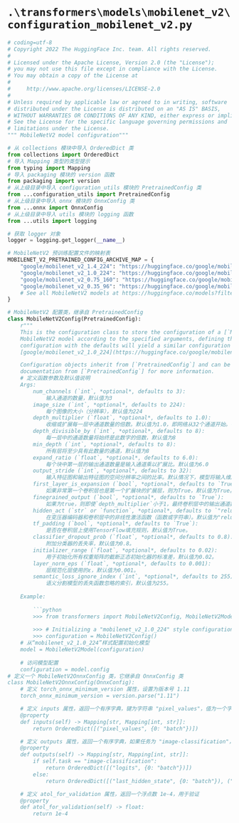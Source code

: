 # `.\transformers\models\mobilenet_v2\configuration_mobilenet_v2.py`

```py
# coding=utf-8
# Copyright 2022 The HuggingFace Inc. team. All rights reserved.
#
# Licensed under the Apache License, Version 2.0 (the "License");
# you may not use this file except in compliance with the License.
# You may obtain a copy of the License at
#
#     http://www.apache.org/licenses/LICENSE-2.0
#
# Unless required by applicable law or agreed to in writing, software
# distributed under the License is distributed on an "AS IS" BASIS,
# WITHOUT WARRANTIES OR CONDITIONS OF ANY KIND, either express or implied.
# See the License for the specific language governing permissions and
# limitations under the License.
""" MobileNetV2 model configuration"""

# 从 collections 模块中导入 OrderedDict 类
from collections import OrderedDict
# 导入 Mapping 类型的类型提示
from typing import Mapping
# 导入 packaging 模块的 version 函数
from packaging import version
# 从上级目录中导入 configuration_utils 模块的 PretrainedConfig 类
from ...configuration_utils import PretrainedConfig
# 从上级目录中导入 onnx 模块的 OnnxConfig 类
from ...onnx import OnnxConfig
# 从上级目录中导入 utils 模块的 logging 函数
from ...utils import logging

# 获取 logger 对象
logger = logging.get_logger(__name__)

# MobileNetV2 预训练配置文件的映射表
MOBILENET_V2_PRETRAINED_CONFIG_ARCHIVE_MAP = {
    "google/mobilenet_v2_1.4_224": "https://huggingface.co/google/mobilenet_v2_1.4_224/resolve/main/config.json",
    "google/mobilenet_v2_1.0_224": "https://huggingface.co/google/mobilenet_v2_1.0_224/resolve/main/config.json",
    "google/mobilenet_v2_0.75_160": "https://huggingface.co/google/mobilenet_v2_0.75_160/resolve/main/config.json",
    "google/mobilenet_v2_0.35_96": "https://huggingface.co/google/mobilenet_v2_0.35_96/resolve/main/config.json",
    # See all MobileNetV2 models at https://huggingface.co/models?filter=mobilenet_v2
}

# MobileNetV2 配置类，继承自 PretrainedConfig
class MobileNetV2Config(PretrainedConfig):
    r"""
    This is the configuration class to store the configuration of a [`MobileNetV2Model`]. It is used to instantiate a
    MobileNetV2 model according to the specified arguments, defining the model architecture. Instantiating a
    configuration with the defaults will yield a similar configuration to that of the MobileNetV2
    [google/mobilenet_v2_1.0_224](https://huggingface.co/google/mobilenet_v2_1.0_224) architecture.

    Configuration objects inherit from [`PretrainedConfig`] and can be used to control the model outputs. Read the
    documentation from [`PretrainedConfig`] for more information.
    # 定义函数参数及默认值说明
    Args:
        num_channels (`int`, *optional*, defaults to 3):
            输入通道的数量，默认值为3
        image_size (`int`, *optional*, defaults to 224):
            每个图像的大小（分辨率），默认值为224
        depth_multiplier (`float`, *optional*, defaults to 1.0):
            收缩或扩展每一层中通道数量的倍数。默认值为1.0，即网络从32个通道开始。有时也称为“alpha”或“宽度倍增器”。
        depth_divisible_by (`int`, *optional*, defaults to 8):
            每一层中的通道数量将始终是此数字的倍数，默认值为8
        min_depth (`int`, *optional*, defaults to 8):
            所有层将至少具有此数量的通道，默认值为8
        expand_ratio (`float`, *optional*, defaults to 6.0):
            每个块中第一层的输出通道数量是输入通道乘以扩展比。默认值为6.0
        output_stride (`int`, *optional*, defaults to 32):
            输入特征图和输出特征图的空间分辨率之间的比率。默认情况下，模型将输入维度减小32倍。如果`output_stride`是8或16，则模型会在深度层上使用扩张卷积，而不是常规卷积，从而使特征图永远不会比输入图像小8倍或16倍。
        first_layer_is_expansion (`bool`, *optional*, defaults to `True`):
            如果非常第一个卷积层也是第一个扩展块的扩展层，则为True，默认值为True。
        finegrained_output (`bool`, *optional*, defaults to `True`):
            如果为true，则即使`depth_multiplier`小于1，最终卷积层中的输出通道数量将保持较大（1280），默认为True。
        hidden_act (`str` or `function`, *optional*, defaults to `"relu6"`):
            在变压器编码器和卷积层中的非线性激活函数（函数或字符串）。默认值为"relu6"。
        tf_padding (`bool`, *optional*, defaults to `True`):
            是否在卷积层上使用TensorFlow填充规则，默认值为True。
        classifier_dropout_prob (`float`, *optional*, defaults to 0.8):
            附加分类器的丢失率，默认值为0.8。
        initializer_range (`float`, *optional*, defaults to 0.02):
            用于初始化所有权重矩阵的截断正态初始化器的标准差，默认值为0.02。
        layer_norm_eps (`float`, *optional*, defaults to 0.001):
            层规范化层使用的ε，默认值为0.001。
        semantic_loss_ignore_index (`int`, *optional*, defaults to 255):
            语义分割模型的丢失函数忽略的索引，默认值为255。
    
    Example:
    
        ```python
        >>> from transformers import MobileNetV2Config, MobileNetV2Model
    
        >>> # Initializing a "mobilenet_v2_1.0_224" style configuration
        >>> configuration = MobileNetV2Config()
    # 从“mobilenet_v2_1.0_224”样式配置初始化模型
    model = MobileNetV2Model(configuration)
    
    # 访问模型配置
    configuration = model.config
# 定义一个 MobileNetV2OnnxConfig 类，它继承自 OnnxConfig 类
class MobileNetV2OnnxConfig(OnnxConfig):
    # 定义 torch_onnx_minimum_version 属性，设置为版本号 1.11
    torch_onnx_minimum_version = version.parse("1.11")

    # 定义 inputs 属性，返回一个有序字典，键为字符串 "pixel_values"，值为一个字典，包含键值对 {0: "batch"}
    @property
    def inputs(self) -> Mapping[str, Mapping[int, str]]:
        return OrderedDict([("pixel_values", {0: "batch"})])

    # 定义 outputs 属性，返回一个有序字典，如果任务为 "image-classification"，则输出键 "logits"，值为一个字典 {0: "batch"}，否则输出键 "last_hidden_state" 和 "pooler_output"，值为字典 {0: "batch"}
    @property
    def outputs(self) -> Mapping[str, Mapping[int, str]]:
        if self.task == "image-classification":
            return OrderedDict([("logits", {0: "batch"})])
        else:
            return OrderedDict([("last_hidden_state", {0: "batch"}), ("pooler_output", {0: "batch"})])

    # 定义 atol_for_validation 属性，返回一个浮点数 1e-4，用于验证
    @property
    def atol_for_validation(self) -> float:
        return 1e-4
```